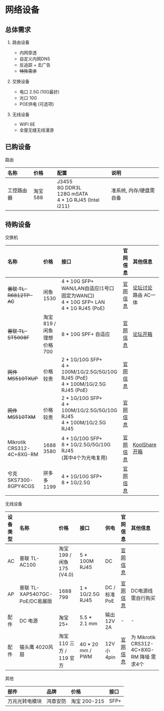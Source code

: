 # 网络设备

## 总体需求

1. 路由设备
   - 内网穿透
   - 自定义内网DNS
   - 反追踪 + 去广告
   - ~~特殊需求~~

2. 交换设备
   - 电口 2.5G (10G最好)
   - 光口 10G
   - POE供电 (可选项)

3. 无线设备
   - WIFI 6E
   - 全屋无缝无线漫游

## 已购设备

路由

| 名称       | 价格     | 配置                                                        | 说明                    |
| :--------- | :------- | :---------------------------------------------------------- | :---------------------- |
| 工控路由器 | 淘宝 588 | J3455<br>8G DDR3L<br>128G mSATA<br>4 * 1G RJ45 (Intel i211) | 准系统, 内存/硬盘需自备 |

## 待购设备

交换机

| 名称                      | 价格                        | 接口                                                                                  | 官网信息                                                                               | 其他信息                                                                    |
| :------------------------ | :-------------------------- | :------------------------------------------------------------------------------------ | :------------------------------------------------------------------------------------- | :-------------------------------------------------------------------------- |
| ~~普联 TL-R6812TP-AC~~    | 闲鱼 1530                   | 4 * 10G SFP+ WAN/LAN自适应(1号口固定为WAN口)<br>4 * 10G SFP+ LAN<br>4 * 1G RJ45 (PoE) | [官网信息](https://www.tp-link.com.cn/product_1974.html)                               | [论坛讨论](https://www.chiphell.com/thread-2350359-1-1.html)<br>路由 AC一体 |
| ~~普联 TL-ST5008F~~       | 淘宝 819 / 闲鱼理想价格 700 | 8 * 10G SPF+ 自适应                                                                   | [官网信息](https://www.tp-link.com.cn/product_1649.html)                               | [论坛开箱](https://www.chiphell.com/thread-2244916-1-1.html)                |
| ~~网件 MS510TXUP~~        | 价格较贵                    | 2 * 1G/10G SFP+<br>4 * 100M/1G/2.5G/5G/10G RJ45 (PoE)<br>4 * 100M/1G/2.5G RJ45 (PoE)  | [官网信息](https://www.netgear.com.cn/business/products/switches/smart/ms510txup.aspx) |                                                                             |
| ~~网件 MS510TXM~~         | 价格较贵                    | 2 * 1G/10G SFP+<br>4 * 100M/1G/2.5G/5G/10G RJ45<br>4 * 100M/1G/2.5G RJ45              | [官网信息](https://www.netgear.com.cn/business/products/switches/smart/MS510txm.aspx)  |                                                                             |
| Mikrotik CRS312-4C+8XG-RM | 1688 3580                   | 4 * 1G/10G SFP+<br>8 * 1G/2.5G/5G/10G RJ45<br>(其中4个为光电复用)                     | [官网信息](https://mikrotik.com/product/crs312_4c_8xg_rm)                              | [KoolShare开箱](https://www.koolcenter.com/thread/176287)                   |
| 兮克 SKS7300-8GPY4CGS     | 拼多多 1199                 | 4 * 1G/10G SFP+<br>8 * 1G/2.5G                                                        | [官网信息](https://www.seekswan.com/xksupport/Sks7300.htm)                             |                                                                             |

无线设备

| 设备类型 | 名称                           | 价格                       | 接口             | 供电         | 官网信息                                                 | 其他信息                                  |
| :------- | :----------------------------- | :------------------------- | :--------------- | :----------- | :------------------------------------------------------- | :---------------------------------------- |
| AC       | 普联 TL-AC100                  | 淘宝 199 / 闲鱼 175 (V4.0) | 5 * 100M RJ45    | DC           | [官网信息](https://www.tp-link.com.cn/product_347.html)  |                                           |
| AP       | 普联 TL-XAP5407GC-PoE/DC易展版 | 1688 799                   | 1 * 1G/2.5G RJ45 | DC / 标准PoE | [官网信息](https://www.tp-link.com.cn/product_1846.html) | DC电源线需自行购买                        |
| 配件     | DC 电源                        | 淘宝 25+                   | 5.5 * 2.1 mm     | 输出12V 2A   | -                                                        | -                                         |
| 配件     | 猫头鹰 4020风扇                | 淘宝 110 三方 / 119 官方   | 40 * 20 mm / PWM | 12V 小4pin   | [官网信息](https://noctua.at/cn/nf-a4x20-pwm)            | 为 Mikrotik CRS312-4C+8XG-RM 降噪 需求4个 |

其他

| 部件           | 品牌     | 价格         | 接口 |
| :------------- | :------- | :----------- | :--- |
| 万兆光转电模块 | 鸿章安防 | 淘宝 200-215 | SFP+ |
